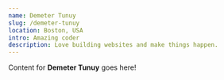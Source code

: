```yaml
---
name: Demeter Tunuy
slug: /demeter-tunuy
location: Boston, USA
intro: Amazing coder
description: Love building websites and make things happen.
---
```

Content for **Demeter Tunuy** goes here!